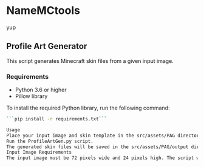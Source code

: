 # NameMCtools
yup

## Profile Art Generator

This script generates Minecraft skin files from a given input image.

### Requirements

- Python 3.6 or higher
- Pillow library

To install the required Python library, run the following command:

```bash
```pip install -r requirements.txt```

Usage
Place your input image and skin template in the src/assets/PAG directory. The input image should be named input.png and the skin template should be named skin_template.png.
Run the ProfileArtGen.py script.
The generated skin files will be saved in the src/assets/PAG/output directory, and the cropped 8x8 blocks from the input image will be saved in the src/assets/PAG/output2 directory.
Input Image Requirements
The input image must be 72 pixels wide and 24 pixels high. The script will divide this image into 8x8 blocks (9 blocks wide by 3 blocks tall), and each block will be used to generate a separate skin file.

